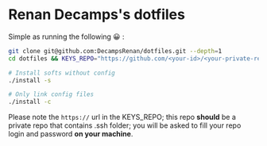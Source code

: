 # Renan Decamps's dotfiles

Simple as running the following 😀 :

```bash
git clone git@github.com:DecampsRenan/dotfiles.git --depth=1
cd dotfiles && KEYS_REPO="https://github.com/<your-id>/<your-private-repo>.git" ./install.sh

# Install softs without config
./install -s

# Only link config files
./install -c
```

Please note the `https://` url in the KEYS_REPO; this repo **should** be a private
repo that contains .ssh folder; you will be asked to fill your repo login and password
**on your machine**.
